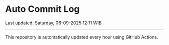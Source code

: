 # Auto Commit Log

Last updated: Saturday, 06-09-2025 12:11 WIB

---

This repository is automatically updated every hour using GitHub Actions.
